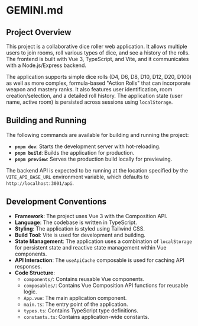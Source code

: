 # GEMINI.md

## Project Overview

This project is a collaborative dice roller web application. It allows multiple users to join rooms, roll various types of dice, and see a history of the rolls. The frontend is built with Vue 3, TypeScript, and Vite, and it communicates with a Node.js/Express backend.

The application supports simple dice rolls (D4, D6, D8, D10, D12, D20, D100) as well as more complex, formula-based "Action Rolls" that can incorporate weapon and mastery ranks. It also features user identification, room creation/selection, and a detailed roll history. The application state (user name, active room) is persisted across sessions using `localStorage`.

## Building and Running

The following commands are available for building and running the project:

*   **`pnpm dev`**: Starts the development server with hot-reloading.
*   **`pnpm build`**: Builds the application for production.
*   **`pnpm preview`**: Serves the production build locally for previewing.

The backend API is expected to be running at the location specified by the `VITE_API_BASE_URL` environment variable, which defaults to `http://localhost:3001/api`.

## Development Conventions

*   **Framework**: The project uses Vue 3 with the Composition API.
*   **Language**: The codebase is written in TypeScript.
*   **Styling**: The application is styled using Tailwind CSS.
*   **Build Tool**: Vite is used for development and building.
*   **State Management**: The application uses a combination of `localStorage` for persistent state and reactive state management within Vue components.
*   **API Interaction**: The `useApiCache` composable is used for caching API responses.
*   **Code Structure**:
    *   `components/`: Contains reusable Vue components.
    *   `composables/`: Contains Vue Composition API functions for reusable logic.
    *   `App.vue`: The main application component.
    *   `main.ts`: The entry point of the application.
    *   `types.ts`: Contains TypeScript type definitions.
    *   `constants.ts`: Contains application-wide constants.
